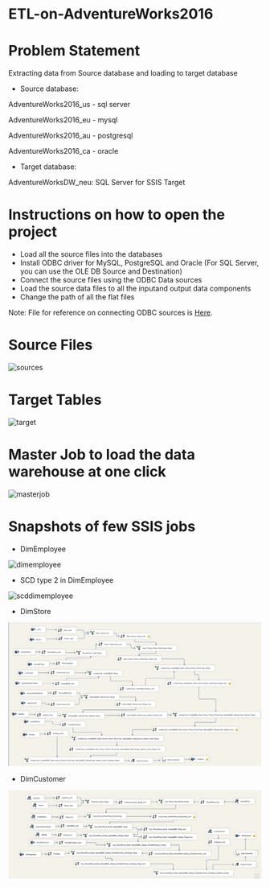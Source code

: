 # ETL-on-AdventureWorks2016

# Problem Statement 

Extracting data from Source database and loading to target database

-	Source database: 

AdventureWorks2016_us - sql server 

AdventureWorks2016_eu - mysql  

AdventureWorks2016_au - postgresql  

AdventureWorks2016_ca - oracle 

-	Target database: 

AdventureWorksDW_neu: SQL Server for SSIS Target

# Instructions on how to open the project

- Load all the source files into the databases
- Install ODBC driver for MySQL, PostgreSQL and Oracle (For SQL Server, you can use the OLE DB Source and Destination)
- Connect the source files using the ODBC Data sources
- Load the source data files to all the inputand output data components
- Change the path of all the flat files

Note: File for reference on connecting ODBC sources is [Here](https://pages.github.com/).


# Source Files

<img width="540" alt="sources" src="https://user-images.githubusercontent.com/32627251/39931072-5ba9c154-550a-11e8-844a-6aff9e40490c.PNG">

# Target Tables

<img width="356" alt="target" src="https://user-images.githubusercontent.com/32627251/39931967-def6cfe6-550c-11e8-8611-e5482e881b1a.PNG">

# Master Job to load the data warehouse at one click
<img width="895" alt="masterjob" src="https://user-images.githubusercontent.com/32627251/39933803-f3793d8c-5511-11e8-91b5-ccdccb85d88d.PNG">

# Snapshots of few SSIS jobs

- DimEmployee
<img width="582" alt="dimemployee" src="https://user-images.githubusercontent.com/32627251/39934880-426fa34c-5515-11e8-9ae2-606cc9a6f154.PNG">

- SCD type 2 in DimEmployee

<img width="199" alt="scddimemployee" src="https://user-images.githubusercontent.com/32627251/39939190-6a23b208-5523-11e8-815f-cbb5b95fde85.PNG">

- DimStore

![DimStore](https://github.com/KarunaMeena/ETL-on-AdventureWorks2016/blob/master/images/DimStore.PNG)

- DimCustomer

![DimCustomer](https://github.com/KarunaMeena/ETL-on-AdventureWorks2016/blob/master/images/DimCustomer.PNG)



